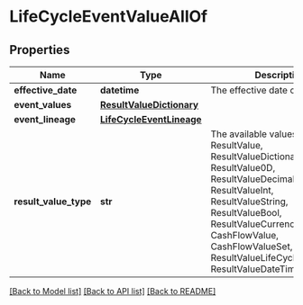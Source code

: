 # LifeCycleEventValueAllOf


## Properties
Name | Type | Description | Notes
------------ | ------------- | ------------- | -------------
**effective_date** | **datetime** | The effective date of the event | [optional] 
**event_values** | [**ResultValueDictionary**](ResultValueDictionary.md) |  | [optional] 
**event_lineage** | [**LifeCycleEventLineage**](LifeCycleEventLineage.md) |  | [optional] 
**result_value_type** | **str** | The available values are: ResultValue, ResultValueDictionary, ResultValue0D, ResultValueDecimal, ResultValueInt, ResultValueString, ResultValueBool, ResultValueCurrency, CashFlowValue, CashFlowValueSet, ResultValueLifeCycleEventValue, ResultValueDateTimeOffset | 

[[Back to Model list]](../README.md#documentation-for-models) [[Back to API list]](../README.md#documentation-for-api-endpoints) [[Back to README]](../README.md)


